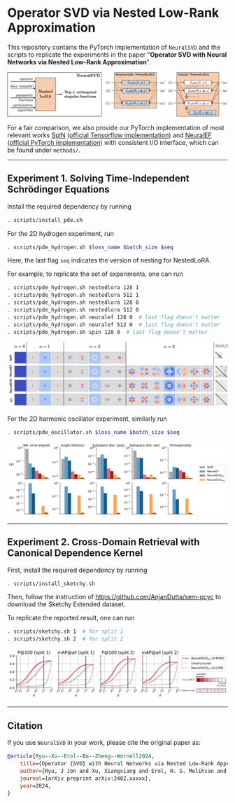 # Operator SVD via Nested Low-Rank Approximation

This repository contains the PyTorch implementation of `NeuralSVD` and the scripts to replicate the experiments 
in the paper "**Operator SVD with Neural Networks via Nested Low-Rank Approximation**".

![Schematic overview of NeuralSVD and nesting techniques.](figs/overview.png)

For a fair comparison, we also provide our PyTorch implementation of most relevant works 
[SpIN](https://arxiv.org/abs/1806.02215) [(official Tensorflow implementation)](https://github.com/google-deepmind/spectral_inference_networks) and 
[NeuralEF](https://arxiv.org/pdf/2205.00165.pdf) ([official PyTorch implementation](https://github.com/thudzj/NeuralEigenFunction)) with consistent I/O interface, 
which can be found under `methods/`.

[//]: # (Please install tensorflow following the [official instruction]&#40;https://www.tensorflow.org/install/pip&#41; to run SpIN over GPU.)

---
## Experiment 1. Solving Time-Independent Schrödinger Equations
Install the required dependency by running
```bash
. scripts/install_pde.sh
```

For the 2D hydrogen experiment, run 
```bash
. scripts/pde_hydrogen.sh $loss_name $batch_size $seq
```
Here, the last flag `seq` indicates the version of nesting for NestedLoRA.

For example, to replicate the set of experiments, one can run 
```bash
. scripts/pde_hydrogen.sh nestedlora 128 1
. scripts/pde_hydrogen.sh nestedlora 512 1
. scripts/pde_hydrogen.sh nestedlora 128 0
. scripts/pde_hydrogen.sh nestedlora 512 0
. scripts/pde_hydrogen.sh neuralef 128 0  # last flag doesn't matter
. scripts/pde_hydrogen.sh neuralef 512 0  # last flag doesn't matter
. scripts/pde_hydrogen.sh spin 128 0  # last flag doesn't matter
```

![Visual comparison of different algorithms.](figs/hydrogen_all.png)

For the 2D harmonic oscillator experiment, similarly run
```bash
. scripts/pde_oscillator.sh $loss_name $batch_size $seq
```

![Quantitative comparison of different algorithms.](figs/hydrogen_eval.png)

---
## Experiment 2. Cross-Domain Retrieval with Canonical Dependence Kernel
First, install the required dependency by running
```bash
. scripts/install_sketchy.sh
```

Then, follow the instruction of https://github.com/AnjanDutta/sem-pcyc to download the Sketchy Extended dataset.

To replicate the reported result, one can run
```bash
. scripts/sketchy.sh 1  # for split 1
. scripts/sketchy.sh 2  # for split 2
```

![Retrieval performance evaluation of the learned representation.](figs/sketchy_all.png)

---
## Citation
If you use `NeuralSVD` in your work, please cite the original paper as:
```bibtex
@article{Ryu--Xu--Erol--Bu--Zheng--Wornell2024,
    title={Operator {SVD} with Neural Networks via Nested Low-Rank Approximation},
    author={Ryu, J Jon and Xu, Xiangxiang and Erol, H. S. Melihcan and Bu, Yuheng and Zheng, Lizhong and Wornell, Gregory W.},
    journal={arXiv preprint arXiv:2402.xxxxx},
    year=2024,
}
```